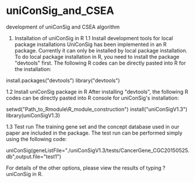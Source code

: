# uniConSig_and_CSEA
development of uniConSig and CSEA algorithm
1. Installation of uniConSig in R
1.1 Install development tools for local package installations
UniConSig has been implemented in an R package. Currently it can only be installed by local package installation. To do local package installation in R, you need to install the package "devtools" first. The following R codes can be directly pasted into R for the installation:

install.packages("devtools")
library("devtools")

1.2 Install uniConSig package in R
After installing "devtools", the following R codes can be directly pasted into R console for uniConSig's installation:

setwd("Path_to_Rmodule\\R_module_construction")
install("uniConSigV1.3")
library(uniConSigV1.3)

1.3 Test run
The training gene set and the concept database used in our paper are included in the package. The test run can be performed simply using the following code:

uniConSig(geneListFile="./uniConSigV1.3/tests/CancerGene_CGC20150525.db",output.file="test1")

For details of the other options, please view the results of typing ?uniConSig in R.
